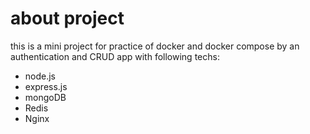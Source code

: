 # about project

this is a mini project for practice of docker and docker compose by an authentication and CRUD app with following techs:

- node.js
- express.js
- mongoDB
- Redis
- Nginx